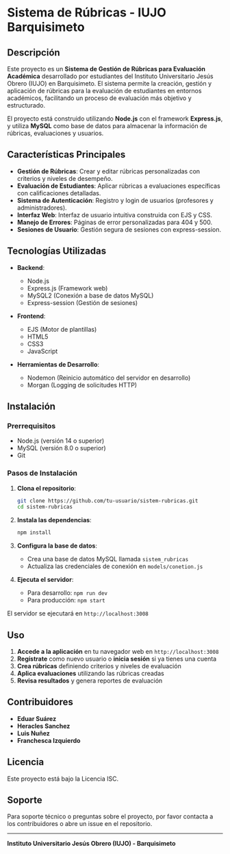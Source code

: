 # Sistema de Rúbricas - IUJO Barquisimeto

## Descripción

Este proyecto es un **Sistema de Gestión de Rúbricas para Evaluación Académica** desarrollado por estudiantes del Instituto Universitario Jesús Obrero (IUJO) en Barquisimeto. El sistema permite la creación, gestión y aplicación de rúbricas para la evaluación de estudiantes en entornos académicos, facilitando un proceso de evaluación más objetivo y estructurado.

El proyecto está construido utilizando **Node.js** con el framework **Express.js**, y utiliza **MySQL** como base de datos para almacenar la información de rúbricas, evaluaciones y usuarios.

## Características Principales

- **Gestión de Rúbricas**: Crear y editar rúbricas personalizadas con criterios y niveles de desempeño.
- **Evaluación de Estudiantes**: Aplicar rúbricas a evaluaciones específicas con calificaciones detalladas.
- **Sistema de Autenticación**: Registro y login de usuarios (profesores y administradores).
- **Interfaz Web**: Interfaz de usuario intuitiva construida con EJS y CSS.
- **Manejo de Errores**: Páginas de error personalizadas para 404 y 500.
- **Sesiones de Usuario**: Gestión segura de sesiones con express-session.

## Tecnologías Utilizadas

- **Backend**:
  - Node.js
  - Express.js (Framework web)
  - MySQL2 (Conexión a base de datos MySQL)
  - Express-session (Gestión de sesiones)

- **Frontend**:
  - EJS (Motor de plantillas)
  - HTML5
  - CSS3
  - JavaScript

- **Herramientas de Desarrollo**:
  - Nodemon (Reinicio automático del servidor en desarrollo)
  - Morgan (Logging de solicitudes HTTP)

## Instalación

### Prerrequisitos

- Node.js (versión 14 o superior)
- MySQL (versión 8.0 o superior)
- Git

### Pasos de Instalación

1. **Clona el repositorio**:
   ```bash
   git clone https://github.com/tu-usuario/sistem-rubricas.git
   cd sistem-rubricas
   ```

2. **Instala las dependencias**:
   ```bash
   npm install
   ```

3. **Configura la base de datos**:
   - Crea una base de datos MySQL llamada `sistem_rubricas`
   - Actualiza las credenciales de conexión en `models/conetion.js`


4. **Ejecuta el servidor**:
   - Para desarrollo: `npm run dev`
   - Para producción: `npm start`

El servidor se ejecutará en `http://localhost:3008`

## Uso

1. **Accede a la aplicación** en tu navegador web en `http://localhost:3008`
2. **Regístrate** como nuevo usuario o **inicia sesión** si ya tienes una cuenta
3. **Crea rúbricas** definiendo criterios y niveles de evaluación
4. **Aplica evaluaciones** utilizando las rúbricas creadas
5. **Revisa resultados** y genera reportes de evaluación

## Contribuidores

- **Eduar Suárez**
- **Heracles Sanchez**
- **Luis Nuñez**
- **Franchesca Izquierdo**

## Licencia

Este proyecto está bajo la Licencia ISC.

## Soporte

Para soporte técnico o preguntas sobre el proyecto, por favor contacta a los contribuidores o abre un issue en el repositorio.

---

**Instituto Universitario Jesús Obrero (IUJO) - Barquisimeto**
